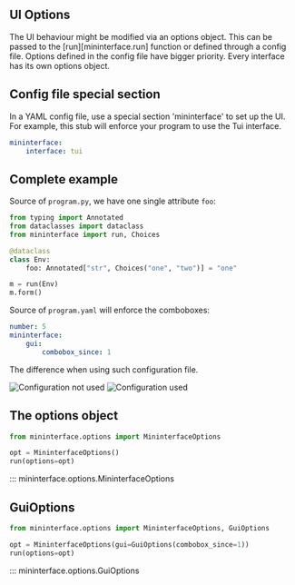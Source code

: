 ## UI Options

The UI behaviour might be modified via an options object. This can be passed to the [run][mininterface.run] function or defined through a config file. Options defined in the config file have bigger priority. Every interface has its own options object.

## Config file special section
In a YAML config file, use a special section 'mininterface' to set up the UI. For example, this stub will enforce your program to use the Tui interface.

```yaml
mininterface:
    interface: tui
```

## Complete example

Source of `program.py`, we have one single attribute `foo`:

```python
from typing import Annotated
from dataclasses import dataclass
from mininterface import run, Choices

@dataclass
class Env:
    foo: Annotated["str", Choices("one", "two")] = "one"

m = run(Env)
m.form()
```

Source of `program.yaml` will enforce the comboboxes:

```yaml
number: 5
mininterface:
    gui:
        combobox_since: 1
```

The difference when using such configuration file.

![Configuration not used](asset/configuration-not-used.avif) ![Configuration used](asset/configuration-used.avif)

## The options object

```python
from mininterface.options import MininterfaceOptions

opt = MininterfaceOptions()
run(options=opt)
```


::: mininterface.options.MininterfaceOptions

## GuiOptions

```python
from mininterface.options import MininterfaceOptions, GuiOptions

opt = MininterfaceOptions(gui=GuiOptions(combobox_since=1))
run(options=opt)
```

::: mininterface.options.GuiOptions